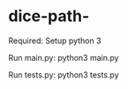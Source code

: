 # dice-path-

Required:
Setup python 3

Run main.py:
python3 main.py

Run tests.py:
python3 tests.py
